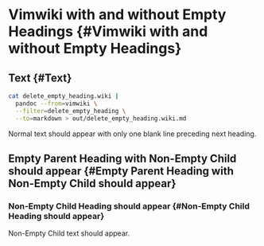 # Vimwiki with and without Empty Headings {#Vimwiki with and without Empty Headings}

## Text {#Text}

``` bash
cat delete_empty_heading.wiki |
  pandoc --from=vimwiki \
  --filter=delete_empty_heading \
  --to=markdown > out/delete_empty_heading.wiki.md
```

Normal text should appear with only one blank line preceding next
heading.

## Empty Parent Heading with Non-Empty Child should appear {#Empty Parent Heading with Non-Empty Child should appear}

### Non-Empty Child Heading should appear {#Non-Empty Child Heading should appear}

Non-Empty Child text should appear.
